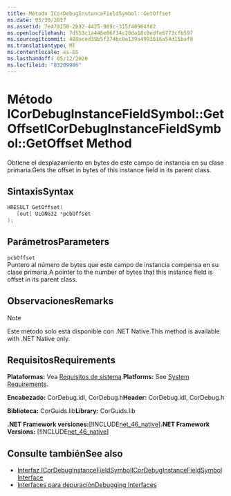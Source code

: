 ```yaml
---
title: Método ICorDebugInstanceFieldSymbol::GetOffset
ms.date: 03/30/2017
ms.assetid: 7e470150-2b92-4425-989c-315f48964fd2
ms.openlocfilehash: 7d553c1a446e06f34c20da18c0edfe6773cfb597
ms.sourcegitcommit: 488aced39b5f374bc0a139a4993616a54d15baf0
ms.translationtype: MT
ms.contentlocale: es-ES
ms.lasthandoff: 05/12/2020
ms.locfileid: "83209986"
---
```

# <a name="icordebuginstancefieldsymbolgetoffset-method"></a><span data-ttu-id="77e8a-102">Método ICorDebugInstanceFieldSymbol::GetOffset</span><span class="sxs-lookup"><span data-stu-id="77e8a-102">ICorDebugInstanceFieldSymbol::GetOffset Method</span></span>
<span data-ttu-id="77e8a-103">Obtiene el desplazamiento en bytes de este campo de instancia en su clase primaria.</span><span class="sxs-lookup"><span data-stu-id="77e8a-103">Gets the offset in bytes of this instance field in its parent class.</span></span>  
  
## <a name="syntax"></a><span data-ttu-id="77e8a-104">Sintaxis</span><span class="sxs-lookup"><span data-stu-id="77e8a-104">Syntax</span></span>  
  
```cpp  
HRESULT GetOffset(  
   [out] ULONG32 *pcbOffset  
);  
```  
  
## <a name="parameters"></a><span data-ttu-id="77e8a-105">Parámetros</span><span class="sxs-lookup"><span data-stu-id="77e8a-105">Parameters</span></span>  
 `pcbOffset`  
 <span data-ttu-id="77e8a-106">Puntero al número de bytes que este campo de instancia compensa en su clase primaria.</span><span class="sxs-lookup"><span data-stu-id="77e8a-106">A pointer to the number of bytes that this instance field is offset in its parent class.</span></span>  
  
## <a name="remarks"></a><span data-ttu-id="77e8a-107">Observaciones</span><span class="sxs-lookup"><span data-stu-id="77e8a-107">Remarks</span></span>  
  
> [!NOTE]
> <span data-ttu-id="77e8a-108">Este método solo está disponible con .NET Native.</span><span class="sxs-lookup"><span data-stu-id="77e8a-108">This method is available with .NET Native only.</span></span>  
  
## <a name="requirements"></a><span data-ttu-id="77e8a-109">Requisitos</span><span class="sxs-lookup"><span data-stu-id="77e8a-109">Requirements</span></span>  
 <span data-ttu-id="77e8a-110">**Plataformas:** Vea [Requisitos de sistema](../../get-started/system-requirements.md).</span><span class="sxs-lookup"><span data-stu-id="77e8a-110">**Platforms:** See [System Requirements](../../get-started/system-requirements.md).</span></span>  
  
 <span data-ttu-id="77e8a-111">**Encabezado:** CorDebug.idl, CorDebug.h</span><span class="sxs-lookup"><span data-stu-id="77e8a-111">**Header:** CorDebug.idl, CorDebug.h</span></span>  
  
 <span data-ttu-id="77e8a-112">**Biblioteca:** CorGuids.lib</span><span class="sxs-lookup"><span data-stu-id="77e8a-112">**Library:** CorGuids.lib</span></span>  
  
 <span data-ttu-id="77e8a-113">**.NET Framework versiones:**[!INCLUDE[net_46_native](../../../../includes/net-46-native-md.md)]</span><span class="sxs-lookup"><span data-stu-id="77e8a-113">**.NET Framework Versions:** [!INCLUDE[net_46_native](../../../../includes/net-46-native-md.md)]</span></span>  
  
## <a name="see-also"></a><span data-ttu-id="77e8a-114">Consulte también</span><span class="sxs-lookup"><span data-stu-id="77e8a-114">See also</span></span>

- [<span data-ttu-id="77e8a-115">Interfaz ICorDebugInstanceFieldSymbol</span><span class="sxs-lookup"><span data-stu-id="77e8a-115">ICorDebugInstanceFieldSymbol Interface</span></span>](icordebuginstancefieldsymbol-interface.md)
- [<span data-ttu-id="77e8a-116">Interfaces para depuración</span><span class="sxs-lookup"><span data-stu-id="77e8a-116">Debugging Interfaces</span></span>](debugging-interfaces.md)
